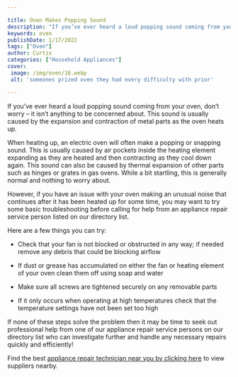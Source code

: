 ```yaml
---

title: Oven Makes Popping Sound
description: "If you’ve ever heard a loud popping sound coming from your oven, don’t worry – it isn’t anything to be concerned about. This sound...find out now"
keywords: oven
publishDate: 1/17/2022
tags: ["Oven"]
author: Curtis
categories: ["Household Appliances"]
cover: 
 image: /img/oven/16.webp
 alt: 'someones prized oven they had every difficulty with prior'

---
```


If you’ve ever heard a loud popping sound coming from your oven, don’t worry – it isn’t anything to be concerned about. This sound is usually caused by the expansion and contraction of metal parts as the oven heats up.

When heating up, an electric oven will often make a popping or snapping sound. This is usually caused by air pockets inside the heating element expanding as they are heated and then contracting as they cool down again. This sound can also be caused by thermal expansion of other parts such as hinges or grates in gas ovens. While a bit startling, this is generally normal and nothing to worry about. 

However, if you have an issue with your oven making an unusual noise that continues after it has been heated up for some time, you may want to try some basic troubleshooting before calling for help from an appliance repair service person listed on our directory list. 

Here are a few things you can try: 

 - Check that your fan is not blocked or obstructed in any way; if needed remove any debris that could be blocking airflow

 - If dust or grease has accumulated on either the fan or heating element of your oven clean them off using soap and water

 - Make sure all screws are tightened securely on any removable parts

 - If it only occurs when operating at high temperatures check that the temperature settings have not been set too high 

If none of these steps solve the problem then it may be time to seek out professional help from one of our appliance repair service persons on our directory list who can investigate further and handle any necessary repairs quickly and efficiently!

Find the best <a href="/pages/appliance-repair-technicians/">appliance repair technician near you by clicking here</a> to view suppliers nearby.
